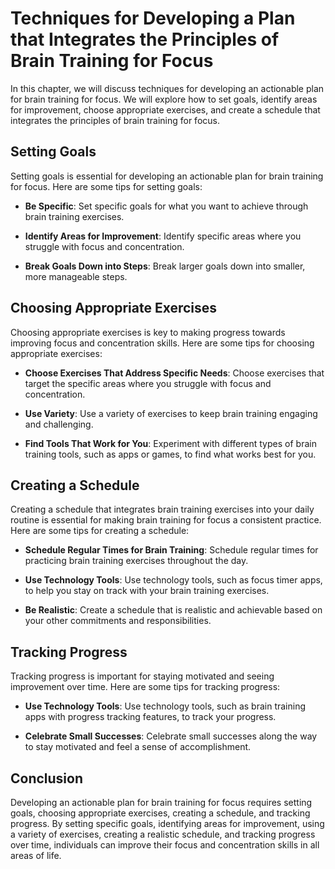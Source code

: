 # Techniques for Developing a Plan that Integrates the Principles of Brain Training for Focus

In this chapter, we will discuss techniques for developing an actionable plan for brain training for focus. We will explore how to set goals, identify areas for improvement, choose appropriate exercises, and create a schedule that integrates the principles of brain training for focus.

Setting Goals
-------------

Setting goals is essential for developing an actionable plan for brain training for focus. Here are some tips for setting goals:

* **Be Specific**: Set specific goals for what you want to achieve through brain training exercises.

* **Identify Areas for Improvement**: Identify specific areas where you struggle with focus and concentration.

* **Break Goals Down into Steps**: Break larger goals down into smaller, more manageable steps.

Choosing Appropriate Exercises
------------------------------

Choosing appropriate exercises is key to making progress towards improving focus and concentration skills. Here are some tips for choosing appropriate exercises:

* **Choose Exercises That Address Specific Needs**: Choose exercises that target the specific areas where you struggle with focus and concentration.

* **Use Variety**: Use a variety of exercises to keep brain training engaging and challenging.

* **Find Tools That Work for You**: Experiment with different types of brain training tools, such as apps or games, to find what works best for you.

Creating a Schedule
-------------------

Creating a schedule that integrates brain training exercises into your daily routine is essential for making brain training for focus a consistent practice. Here are some tips for creating a schedule:

* **Schedule Regular Times for Brain Training**: Schedule regular times for practicing brain training exercises throughout the day.

* **Use Technology Tools**: Use technology tools, such as focus timer apps, to help you stay on track with your brain training exercises.

* **Be Realistic**: Create a schedule that is realistic and achievable based on your other commitments and responsibilities.

Tracking Progress
-----------------

Tracking progress is important for staying motivated and seeing improvement over time. Here are some tips for tracking progress:

* **Use Technology Tools**: Use technology tools, such as brain training apps with progress tracking features, to track your progress.

* **Celebrate Small Successes**: Celebrate small successes along the way to stay motivated and feel a sense of accomplishment.

Conclusion
----------

Developing an actionable plan for brain training for focus requires setting goals, choosing appropriate exercises, creating a schedule, and tracking progress. By setting specific goals, identifying areas for improvement, using a variety of exercises, creating a realistic schedule, and tracking progress over time, individuals can improve their focus and concentration skills in all areas of life.
